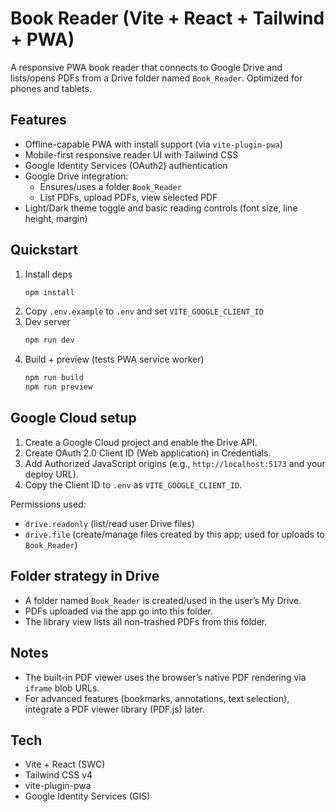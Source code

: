 # Book Reader (Vite + React + Tailwind + PWA)

A responsive PWA book reader that connects to Google Drive and lists/opens PDFs from a Drive folder named `Book_Reader`. Optimized for phones and tablets.

## Features
- Offline-capable PWA with install support (via `vite-plugin-pwa`)
- Mobile-first responsive reader UI with Tailwind CSS
- Google Identity Services (OAuth2) authentication
- Google Drive integration:
  - Ensures/uses a folder `Book_Reader`
  - List PDFs, upload PDFs, view selected PDF
- Light/Dark theme toggle and basic reading controls (font size, line height, margin)

## Quickstart
1. Install deps
	```powershell
	npm install
	```
2. Copy `.env.example` to `.env` and set `VITE_GOOGLE_CLIENT_ID`
3. Dev server
	```powershell
	npm run dev
	```
4. Build + preview (tests PWA service worker)
	```powershell
	npm run build
	npm run preview
	```

## Google Cloud setup
1. Create a Google Cloud project and enable the Drive API.
2. Create OAuth 2.0 Client ID (Web application) in Credentials.
3. Add Authorized JavaScript origins (e.g., `http://localhost:5173` and your deploy URL).
4. Copy the Client ID to `.env` as `VITE_GOOGLE_CLIENT_ID`.

Permissions used:
- `drive.readonly` (list/read user Drive files)
- `drive.file` (create/manage files created by this app; used for uploads to `Book_Reader`)

## Folder strategy in Drive
- A folder named `Book_Reader` is created/used in the user’s My Drive.
- PDFs uploaded via the app go into this folder.
- The library view lists all non-trashed PDFs from this folder.

## Notes
- The built-in PDF viewer uses the browser’s native PDF rendering via `iframe` blob URLs.
- For advanced features (bookmarks, annotations, text selection), integrate a PDF viewer library (PDF.js) later.

## Tech
- Vite + React (SWC)
- Tailwind CSS v4
- vite-plugin-pwa
- Google Identity Services (GIS)

